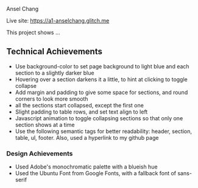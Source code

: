 Ansel Chang

Live site: https://a1-anselchang.glitch.me

This project shows ...

## Technical Achievements
- Use background-color to set page background to light blue and each section to a slightly darker blue
- Hovering over a section darkens it a little, to hint at clicking to toggle collapse
- Add margin and padding to give some space for sections, and round corners to look more smooth
- all the sections start collapsed, except the first one
- Slight padding to table rows, and set text align to left
- Javascript animation to toggle collapsing sections so that only one section shows at a time
- Use the following semantic tags for better readability: header, section, table, ul, footer. Also, used a hyperlink to my github page

### Design Achievements
- Used Adobe's monochromatic palette with a blueish hue
- Used the Ubuntu Font from Google Fonts, with a fallback font of sans-serif

